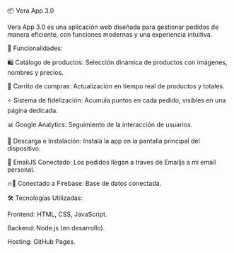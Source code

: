 📦 Vera App 3.0


Vera App 3.0 es una aplicación web diseñada para gestionar pedidos de manera eficiente, con funciones modernas y una experiencia intuitiva.



🚀 Funcionalidades:

🛍️ Catálogo de productos: Selección dinámica de productos con imágenes, nombres y precios.

🛒 Carrito de compras: Actualización en tiempo real de productos y totales.

⭐ Sistema de fidelización: Acumula puntos en cada pedido, visibles en una página dedicada.

📊 Google Analytics: Seguimiento de la interacción de usuarios.

📲 Descarga e Instalación: Instala la app en la pantalla principal del dispositivo.

📧 EmailJS Conectado: Los pedidos llegan a traves de Emailjs a mi email personal.

🔥📡 Conectado a Firebase: Base de datos conectada.


🛠️ Tecnologías Utilizadas:

Frontend: HTML, CSS, JavaScript.

Backend: Node.js (en desarrollo).

Hosting: GitHub Pages.
